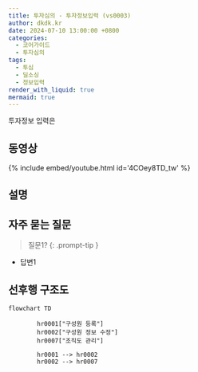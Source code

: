 ```yaml
---
title: 투자심의 - 투자정보입력 (vs0003)
author: dkdk.kr
date: 2024-07-10 13:00:00 +0800
categories:
  - 코어가이드
  - 투자심의
tags:
  - 투심
  - 딜소싱
  - 정보입력
render_with_liquid: true
mermaid: true
---
```

투자정보 입력은

## 동영상

{% include embed/youtube.html id='4COey8TD_tw' %}

## 설명



## 자주 묻는 질문

> 질문1?
{: .prompt-tip }

- 답변1




## 선후행 구조도

```mermaid
flowchart TD

        hr0001["구성원 등록"]
        hr0002["구성원 정보 수정"]
        hr0007["조직도 관리"]

        hr0001 --> hr0002
        hr0002 --> hr0007
        
```
